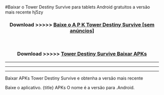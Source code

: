 #Baixar o Tower Destiny Survive   para tablets Android gratuitos a versão mais recente hj5zy


<div align="center">
<h3>Download >>>>> <a href="https://pt-web.web.app/?pt= Tower Destiny Survive ">Baixe o A P K Tower Destiny Survive  [sem anúncios]</a></h3><br>

<h3>Download >>>>> <a href="https://pt-web.web.app/?pt= Tower Destiny Survive ">Tower Destiny Survive  Baixar APKs</a></h3>
</div>

----------------------------------------------------------

----------------------------------------------------------

----------------------------------------------------------

Baixar APKs Tower Destiny Survive  e obtenha a versão mais recente

Baixe o aplicativo. {title} APKs O nome é a versão para .Android.


